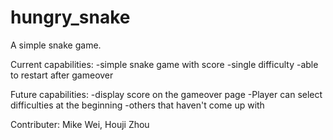 # hungry_snake
A simple snake game.

Current capabilities:
  -simple snake game with score
  -single difficulty
  -able to restart after gameover
  
Future capabilities:
  -display score on the gameover page
  -Player can select difficulties at the beginning
  -others that haven't come up with
 
Contributer: Mike Wei, Houji Zhou
